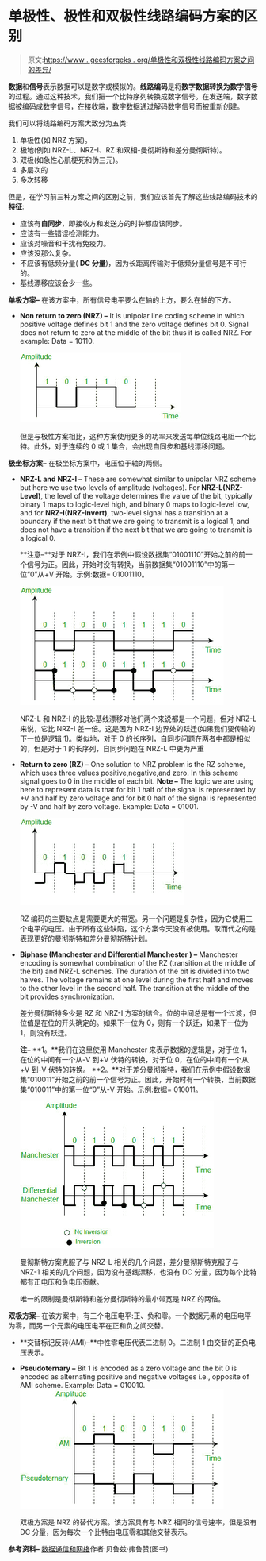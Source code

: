 # 单极性、极性和双极性线路编码方案的区别

> 原文:[https://www . geesforgeks . org/单极性和双极性线路编码方案之间的差异/](https://www.geeksforgeeks.org/difference-between-unipolar-polar-and-bipolar-line-coding-schemes/)

**数据**和**信号**表示数据可以是数字或模拟的。**线路编码**是将**数字数据转换为数字信号**的过程。通过这种技术，我们把一个比特序列转换成数字信号。在发送端，数字数据被编码成数字信号，在接收端，数字数据通过解码数字信号而被重新创建。

我们可以将线路编码方案大致分为五类:

1.  单极性(如 NRZ 方案)。
2.  极地(例如 NRZ-L、NRZ-I、RZ 和双相-曼彻斯特和差分曼彻斯特)。
3.  双极(如急性心肌梗死和伪三元)。
4.  多层次的
5.  多次转移

但是，在学习前三种方案之间的区别之前，我们应该首先了解这些线路编码技术的**特征**:

*   应该有**自同步**，即接收方和发送方的时钟都应该同步。
*   应该有一些错误检测能力。
*   应该对噪音和干扰有免疫力。
*   应该没那么复杂。
*   不应该有低频分量( **DC 分量**)，因为长距离传输对于低频分量信号是不可行的。
*   基线漂移应该会少一些。

**单极方案–**
在该方案中，所有信号电平要么在轴的上方，要么在轴的下方。

*   **Non return to zero (NRZ) –** It is unipolar line coding scheme in which positive voltage defines bit 1 and the zero voltage defines bit 0\. Signal does not return to zero at the middle of the bit thus it is called NRZ. For example: Data = 10110.

    ![](img/5fd681f4f95fb1202ab7477f83688161.png)

    但是与极性方案相比，这种方案使用更多的功率来发送每单位线路电阻一个比特。此外，对于连续的 0 或 1 集合，会出现自同步和基线漂移问题。

**极坐标方案–**
在极坐标方案中，电压位于轴的两侧。

*   **NRZ-L and NRZ-I –** These are somewhat similar to unipolar NRZ scheme but here we use two levels of amplitude (voltages). For **NRZ-L(NRZ-Level)**, the level of the voltage determines the value of the bit, typically binary 1 maps to logic-level high, and binary 0 maps to logic-level low, and for **NRZ-I(NRZ-Invert)**, two-level signal has a transition at a boundary if the next bit that we are going to transmit is a logical 1, and does not have a transition if the next bit that we are going to transmit is a logical 0.

    **注意–**对于 NRZ-I，我们在示例中假设数据集“01001110”开始之前的前一个信号为正。因此，开始时没有转换，当前数据集“01001110”中的第一位“0”从+V 开始。示例:数据= 01001110。

    ![](img/fc6cb170ebc9764017e98cf387652d55.png)

    NRZ-L 和 NRZ-I 的比较:基线漂移对他们两个来说都是一个问题，但对 NRZ-L 来说，它比 NRZ-I 差一倍。这是因为 NRZ-I 边界处的跃迁(如果我们要传输的下一位是逻辑 1)。类似地，对于 0 的长序列，自同步问题在两者中都是相似的，但是对于 1 的长序列，自同步问题在 NRZ-L 中更为严重

*   **Return to zero (RZ) –** One solution to NRZ problem is the RZ scheme, which uses three values positive,negative,and zero. In this scheme signal goes to 0 in the middle of each bit.
    **Note –** The logic we are using here to represent data is that for bit 1 half of the signal is represented by +V and half by zero voltage and for bit 0 half of the signal is represented by -V and half by zero voltage. Example: Data = 01001.

    ![](img/92021733b07765904714da421123aa23.png)

    RZ 编码的主要缺点是需要更大的带宽。另一个问题是复杂性，因为它使用三个电平的电压。由于所有这些缺陷，这个方案今天没有被使用。取而代之的是表现更好的曼彻斯特和差分曼彻斯特计划。

*   **Biphase (Manchester and Differential Manchester ) –** Manchester encoding is somewhat combination of the RZ (transition at the middle of the bit) and NRZ-L schemes. The duration of the bit is divided into two halves. The voltage remains at one level during the first half and moves to the other level in the second half. The transition at the middle of the bit provides synchronization.

    差分曼彻斯特多少是 RZ 和 NRZ-I 方案的结合。位的中间总是有一个过渡，但位值是在位的开头确定的。如果下一位为 0，则有一个跃迁，如果下一位为 1，则没有跃迁。

    **注–**
    **1。**我们在这里使用 Manchester 来表示数据的逻辑是，对于位 1，在位的中间有一个从-V 到+V 伏特的转换，对于位 0，在位的中间有一个从+V 到-V 伏特的转换。
    **2。**对于差分曼彻斯特，我们在示例中假设数据集“010011”开始之前的前一个信号为正。因此，开始时有一个转换，当前数据集“010011”中的第一位“0”从-V 开始。示例:数据= 010011。

    ![](img/bd1d7fc0d987d4d1e3100881157d16c4.png)

    曼彻斯特方案克服了与 NRZ-L 相关的几个问题，差分曼彻斯特克服了与 NRZ-1 相关的几个问题，因为没有基线漂移，也没有 DC 分量，因为每个比特都有正电压和负电压贡献。

    唯一的限制是曼彻斯特和差分曼彻斯特的最小带宽是 NRZ 的两倍。

**双极方案–**
在该方案中，有三个电压电平:正、负和零。一个数据元素的电压电平为零，而另一个元素的电压电平在正和负之间交替。

*   **交替标记反转(AMI)–**中性零电压代表二进制 0。二进制 1 由交替的正负电压表示。
*   **Pseudoternary –** Bit 1 is encoded as a zero voltage and the bit 0 is encoded as alternating positive and negative voltages i.e., opposite of AMI scheme. Example: Data = 010010.
    ![](img/d96697f2228f32ea01f8e4adc9d6974e.png)

    双极方案是 NRZ 的替代方案。该方案具有与 NRZ 相同的信号速率，但是没有 DC 分量，因为每次一个比特由电压零和其他交替表示。

**参考资料–**
[数据通信和网络](https://www.amazon.in/COMMUNICATIONS-NETWORKING-UPDATE-Behrouz-Forouzan/dp/0070499357?tag=googinhydr18418-21)作者:贝鲁兹·弗鲁赞(图书)